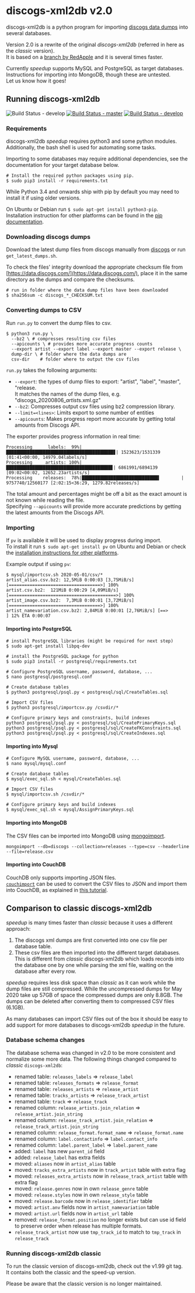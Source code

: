 # discogs-xml2db v2.0

discogs-xml2db is a python program for importing [discogs data dumps](https://data.discogs.com/)
into several databases.

Version 2.0 is a rewrite of the original *discogs-xml2db*
(referred in here as the *classic* version).  
It is based on a [branch by RedApple](https://github.com/redapple/discogs-xml2db)
and it is several times faster.

Currently *speedup* supports MySQL and PostgreSQL as target databases.
Instructions for importing into MongoDB, though these are untested.  
Let us know how it goes!

## Running discogs-xml2db

![Build Status - develop](https://github.com/philipmat/discogs-xml2db/workflows/Python%20package/badge.svg?branch=develop) 
[![Build Status - master](https://travis-ci.org/philipmat/discogs-xml2db.svg?branch=master)](https://travis-ci.org/philipmat/discogs-xml2db) 
[![Build Status - develop](https://travis-ci.org/philipmat/discogs-xml2db.svg?branch=develop)](https://travis-ci.org/philipmat/discogs-xml2db)

### Requirements

discogs-xml2db *speedup* requires python3 and some python modules.  
Additionally, the bash shell is used for automating some tasks.  

Importing to some databases may require additional dependencies,
see the documentation for your target database below.

```shell
# Install the required python packages using pip.
$ sudo pip3 install -r requirements.txt
```

While Python 3.4 and onwards ship with pip by default you may need to install it if using older versions.  

On Ubuntu or Debian run `$ sudo apt-get install python3-pip`.  
Installation instruction for other platforms can be found in the [pip documentation](https://pip.pypa.io/en/stable/installing/).

### Downloading discogs dumps

Download the latest dump files from discogs manually from [discogs](https://data.discogs.com/)
or run `get_latest_dumps.sh`.

To check the files' integrity download the appropriate checksum file from
[https://data.discogs.com/](https://data.discogs.com/),
place it in the same directory as the dumps and compare the checksums.

```shell
# run in folder where the data dump files have been downloaded
$ sha256sum -c discogs_*_CHECKSUM.txt
```

### Converting dumps to CSV

Run `run.py` to convert the dump files to csv.

```shell
$ python3 run.py \
  --bz2 \ # compresses resulting csv files
  --apicounts \ # provides more accurate progress counts
  --export artist --export label --export master --export release \
  dump-dir \ # folder where the data dumps are
  csv-dir    # folder where to output the csv files
```

`run.py` takes the following arguments:

- `--export`: the types of dump files to export: "artist", "label", "master", "release.  
  It matches the names of the dump files, e.g. "discogs_20200806_*artist*s.xml.gz"
- `--bz2`: Compresses output csv files using bz2 compression library.
- `--limit=<lines>`: Limits export to some number of entities
- `--apicounts`: Makes progress report more accurate by getting total amounts from Discogs API.

The exporter provides progress information in real time:

```text
Processing      labels:  99%|█████████████████████████████████████████▊| 1523623/1531339 [01:41<00:00, 14979.04labels/s]
Processing     artists: 100%|████████████████████████████████████████▊| 6861991/6894139 [09:02<00:02, 12652.23artists/s]
Processing    releases:  78%|█████████████████████████████▌        | 9757740/12560177 [2:02:15<36:29, 1279.82releases/s]
```

The total amount and percentages might be off a bit as the exact amount is not known while reading the file.  
Specifying `--apicounts` will provide more accurate predictions by getting the latest amounts from the Discogs API.

### Importing

If `pv` is available it will be used to display progress during import.  
To install it run `$ sudo apt-get install pv` on Ubuntu and Debian or check the
[installation instructions for other platforms](http://www.ivarch.com/programs/pv.shtml).  

Example output if using `pv`:

``` shell
$ mysql/importcsv.sh 2020-05-01/csv/*
artist_alias.csv.bz2: 12,5MiB 0:00:03 [3,75MiB/s] [===================================>] 100%
artist.csv.bz2:  121MiB 0:00:29 [4,09MiB/s] [=========================================>] 100%
artist_image.csv.bz2:  7,3MiB 0:00:01 [3,72MiB/s] [===================================>] 100%
artist_namevariation.csv.bz2: 2,84MiB 0:00:01 [2,76MiB/s] [==>                         ] 12% ETA 0:00:07
```

#### Importing into PostgreSQL

```shell
# install PostgreSQL libraries (might be required for next step)
$ sudo apt-get install libpq-dev

# install the PostgreSQL package for python
$ sudo pip3 install -r postgresql/requirements.txt

# Configure PostgreSQL username, password, database, ...
$ nano postgresql/postgresql.conf

# Create database tables
$ python3 postgresql/psql.py < postgresql/sql/CreateTables.sql

# Import CSV files
$ python3 postgresql/importcsv.py /csvdir/*

# Configure primary keys and constraints, build indexes
python3 postgresql/psql.py < postgresql/sql/CreatePrimaryKeys.sql
python3 postgresql/psql.py < postgresql/sql/CreateFKConstraints.sql
python3 postgresql/psql.py < postgresql/sql/CreateIndexes.sql
```

#### Importing into Mysql

```shell
# Configure MySQL username, password, database, ...
$ nano mysql/mysql.conf

# Create database tables
$ mysql/exec_sql.sh < mysql/CreateTables.sql

# Import CSV files
$ mysql/importcsv.sh /csvdir/*

# Configure primary keys and build indexes
$ mysql/exec_sql.sh < mysql/AssignPrimaryKeys.sql
```

#### Importing into MongoDB

The CSV files can be imported into MongoDB using
[mongoimport](https://docs.mongodb.com/manual/reference/program/mongoimport/).

```shell
mongoimport --db=discogs --collection=releases --type=csv --headerline --file=release.csv
```

#### Importing into CouchDB

CouchDB only supports importing JSON files.  
[`couchimport`](https://github.com/glynnbird/couchimport) can be used to convert
the CSV files to JSON and import them into CouchDB,
as explained in [this tutorial](https://medium.com/codait/simple-csv-import-for-couchdb-71616200b095).

## Comparison to classic discogs-xml2db

*speedup* is many times faster than *classic* because it uses a different approach:

1. The discogs xml dumps are first converted into one csv file per database table.
2. These csv files are then imported into the different target databases.  
   This is different from *classic* discogs-xml2db which loads records into the database
   one by one while parsing the xml file, waiting on the database after every row.

*speedup* requires less disk space than *classic* as it can work while the dump files are still compressed.
While the uncompressed dumps for May 2020 take up 57GB of space the compressed dumps are only 8.8GB.
The dumps can be deleted after converting them to compressed CSV files (6.1GB).

As many databases can import CSV files out of the box it should be easy
to add support for more databases to discogs-xml2db *speedup* in the future.

### Database schema changes

The database schema was changed in v2.0 to be more consistent and normalize some more data.
The following things changed compared to *classic* `discogs-xml2db`:

- renamed table: `releases_labels` => `release_label`
- renamed table: `releases_formats` => `release_format`
- renamed table: `releases_artists` => `release_artist`
- renamed table: `tracks_artists` => `release_track_artist`
- renamed table: `track` => `release_track`
- renamed column: `release_artists.join_relation` => `release_artist.join_string`
- renamed column: `release_track_artist.join_relation` => `release_track_artist.join_string`
- renamed column: `release_format.format_name` => `release_format.name`
- renamed column: `label.contactinfo` => `label.contact_info`
- renamed column: `label.parent_label` => `label.parent_name`
- added: `label` has new `parent_id` field
- added: `release_label` has extra fields
- moved: `aliases` now in `artist_alias` table
- moved: `tracks_extra_artists` now in `track_artist` table with extra flag
- moved: `releases_extra_artists` now in `release_track_artist` table with extra flag
- moved: `release.genres` now in own `release_genre` table
- moved: `release.styles` now in own `release_style` table
- moved: `release.barcode` now in `release_identifier` table
- moved: `artist.anv` fields now in `artist_namevariation` table
- moved: `artist.url` fields now in `artist_url` table
- removed: `release_format.position` no longer exists but can use id field to preserve order when release has multiple formats.
- `release_track_artist` now use `tmp_track_id` to match to `tmp_track` in `release_track`

### Running discogs-xml2db classic

To run the classic version of discogs-xml2db, check out the v1.99 git tag.  
It contains both the classic and the speed-up version.

Please be aware that the classic version is no longer maintained.
